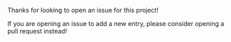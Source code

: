 Thanks for looking to open an issue for this project!

If you are opening an issue to add a new entry, please consider opening a pull request instead!

